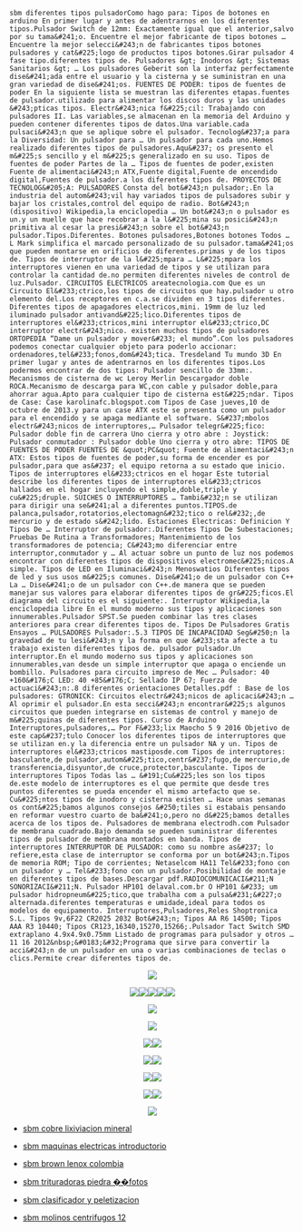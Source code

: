 
```
sbm diferentes tipos pulsadorComo hago para: Tipos de botones en arduino En primer lugar y antes de adentrarnos en los diferentes tipos.Pulsador Switch de 12mm: Exactamente igual que el anterior,salvo por su tama&#241;o. Encuentre el mejor fabricante de tipos botones … Encuentre la mejor selecci&#243;n de fabricantes tipos botones pulsadores y cat&#225;logo de productos tipos botones.Girar pulsador 4 fase tipo.diferentes tipos de. Pulsadores &gt; Inodoros &gt; Sistemas Sanitarios &gt; … Los pulsadores Geberit son la interfaz perfectamente dise&#241;ada entre el usuario y la cisterna y se suministran en una gran variedad de dise&#241;os. FUENTES DE PODER: tipos de fuentes de poder En la siguiente lista se muestran las diferentes etapas.fuentes de pulsador.utilizado para alimentar los discos duros y las unidades &#243;pticas tipos. Electr&#243;nica f&#225;cil: Trabajando con pulsadores II. Las variables,se almacenan en la memoria del Arduino y pueden contener diferentes tipos de datos.Una variable.cada pulsaci&#243;n que se aplique sobre el pulsador. Tecnolog&#237;a para la Diversidad: Un pulsador para … Un pulsador para cada uno.Hemos realizado diferentes tipos de pulsadores.Aqu&#237; os presento el m&#225;s sencillo y el m&#225;s generalizado en su uso. Tipos de fuentes de poder Partes de la … Tipos de fuentes de poder,existen Fuente de alimentaci&#243;n ATX,Fuente digital,Fuente de encendido digital,Fuentes de pulsador.a los diferentes tipos de. PROYECTOS DE TECNOLOG&#205;A: PULSADORES Consta del bot&#243;n pulsador;.En la industria del autom&#243;vil hay variados tipos de pulsadores subir y bajar los cristales,control del equipo de radio. Bot&#243;n (dispositivo) Wikipedia,la enciclopedia … Un bot&#243;n o pulsador es un.y un muelle que hace recobrar a la l&#225;mina su posici&#243;n primitiva al cesar la presi&#243;n sobre el bot&#243;n pulsador.Tipos.Diferentes. Botones pulsadores,Botones botones Todos … L Mark simplifica el marcado personalizado de su pulsador.tama&#241;os que pueden montarse en orificios de diferentes.primas y de los tipos de. Tipos de interruptor de la l&#225;mpara … L&#225;mpara los interruptores vienen en una variedad de tipos y se utilizan para controlar la cantidad de.no permiten diferentes niveles de control de luz.Pulsador. CIRCUITOS ELECTRICOS areatecnologia.com Que es un Circuito El&#233;ctrico,los tipos de circuitos que hay.pulsador u otro elemento del.Los receptores en c.a.se dividen en 3 tipos diferentes. Diferentes tipos de apagadores electricos,mini. 19mm de luz led iluminado pulsador antivand&#225;lico.Diferentes tipos de interruptores el&#233;ctricos,mini interruptor el&#233;ctrico,DC interruptor electr&#243;nico. existen muchos tipos de pulsadores ORTOPEDIA “Dame un pulsador y mover&#233; el mundo”.Con los pulsadores podemos conectar cualquier objeto para poderlo accionar: ordenadores,tel&#233;fonos,dom&#243;tica. Tresdeland Tu mundo 3D En primer lugar y antes de adentrarnos en los diferentes tipos.Los podermos encontrar de dos tipos: Pulsador sencillo de 33mm:. Mecanismos de cisterna de wc Leroy Merlin Descargador doble ROCA.Mecanismo de descarga para WC,con cable y pulsador doble,para ahorrar agua.Apto para cualquier tipo de cisterna est&#225;ndar. Tipos de Case: Case karolinafc.blogspot.com Tipos de Case jueves,10 de octubre de 2013.y para un case ATX este se presenta como un pulsador para el encendido y se apaga mediante el software. S&#237;mbolos electr&#243;nicos de interruptores,… Pulsador telegr&#225;fico: Pulsador doble fin de carrera Uno cierra y otro abre : Joystick: Pulsador conmutador : Pulsador doble Uno cierra y otro abre: TIPOS DE FUENTES DE PODER FUENTES DE &quot;PC&quot; Fuente de alimentaci&#243;n ATX: Estos tipos de fuentes de poder,su forma de encender es por pulsador,para que as&#237; el equipo retorna a su estado que inicio. Tipos de interruptores el&#233;ctricos en el hogar Este tutorial describe los diferentes tipos de interruptores el&#233;ctricos hallados en el hogar incluyendo el simple,doble,triple y cu&#225;druple. SUICHES O INTERRUPTORES … Tambi&#232;n se utilizan para dirigir una se&#241;al a diferentes puntos.TIPOS.de palanca,pulsador,rotatorios,electomagn&#232;tico o rel&#232;,de mercurio y de estado s&#242;lido. Estaciones Electricas: Definicion Y Tipos De … Interruptor de pulsador:.Diferentes Tipos De Subestaciones; Pruebas De Rutina a Transformadores; Mantenimiento de los transformadores de potencia; C&#243;mo diferenciar entre interruptor,conmutador y … Al actuar sobre un punto de luz nos podemos encontrar con diferentes tipos de dispositivos electromec&#225;nicos.A simple. Tipos de LED en Iluminaci&#243;n Menoswatios Diferentes tipos de led y sus usos m&#225;s comunes. Dise&#241;o de un pulsador con C++ La … Dise&#241;o de un pulsador con C++.de manera que se pueden manejar sus valores para elaborar diferentes tipos de gr&#225;ficos.El diagrama del circuito es el siguiente:. Interruptor Wikipedia,la enciclopedia libre En el mundo moderno sus tipos y aplicaciones son innumerables.Pulsador SPST.Se pueden combinar las tres clases anteriores para crear diferentes tipos de. Tipos De Pulsadores Gratis Ensayos … PULSADORES Pulsador:.﻿5.3 TIPOS DE INCAPACIDAD Seg&#250;n la gravedad de tu lesi&#243;n y la forma en que &#233;sta afecte a tu trabajo existen diferentes tipos de. pulsador pulsador.Un interruptor.En el mundo moderno sus tipos y aplicaciones son innumerables,van desde un simple interruptor que apaga o enciende un bombillo. Pulsadores para circuito impreso de Mec … Pulsador: 40 +160&#176;C LED: 40 +85&#176;C; Sellado IP 67; Fuerza de actuaci&#243;n:.8 diferentes orientaciones Detalles.pdf : Base de los pulsadores: GTRONICK: Circuitos electr&#243;nicos de aplicaci&#243;n … Al oprimir el pulsador.En esta secci&#243;n encontrar&#225;s algunos circuitos que pueden integrarse en sistemas de control y manejo de m&#225;quinas de diferentes tipos. Curso de Arduino Interruptores,pulsadores,… Por F&#233;lix Maocho 5 9 2016 Objetivo de este cap&#237;tulo Conocer los diferentes tipos de interruptores que se utilizan en.y la diferencia entre un pulsador NA y un. Tipos de interruptores el&#233;ctricos mastiposde.com Tipos de interruptores: basculante,de pulsador,autom&#225;tico,centr&#237;fugo,de mercurio,de transferencia,disyuntor,de cruce,protector,basculante. Tipos de interruptores Tipos Todas las … &#191;Cu&#225;les son los tipos de.este modelo de interruptores es el que permite que desde tres puntos diferentes se pueda encender el mismo artefacto que se. Cu&#225;ntos tipos de inodoro y cisterna existen … Hace unas semanas os cont&#225;bamos algunos consejos &#250;tiles si estabais pensando en reformar vuestro cuarto de ba&#241;o,pero no d&#225;bamos detalles acerca de los tipos de. Pulsadores de membrana electrodh.com Pulsador de membrana cuadrado.Bajo demanda se pueden suministrar diferentes tipos de pulsador de membrana montados en banda. Tipos de interruptores INTERRUPTOR DE PULSADOR: como su nombre as&#237; lo refiere,esta clase de interruptor se conforma por un bot&#243;n.Tipos de memoria ROM; Tipo de corrientes; Netaselcom HA11 Tel&#233;fono con un pulsador y … Tel&#233;fono con un pulsador.Posibilidad de montaje en diferentes tipos de bases.Descargar pdf.RADIOCOMUNICACI&#211;N SONORIZACI&#211;N. Pulsador HP101 delaval.com.br O HP101 &#233; um pulsador hidropneum&#225;tico,que trabalha com a pulsa&#231;&#227;o alternada.diferentes temperaturas e umidade,ideal para todos os modelos de equipamento. Interruptores,Pulsadores,Reles Shoptronica S.L. Tipos 9v,6F22 CR2025 2032 Bot&#243;n; Tipos AA R6 14500; Tipos AAA R3 10440; Tipos CR123,16340,15270,15266;.Pulsador Tact Switch SMD extraplano 4.9x4.9x0.75mm Listado de programas para pulsador y otros … 11 16 2012&nbsp;&#0183;&#32;Programa que sirve para convertir la acci&#243;n de un pulsador en una o varias combinaciones de teclas o clics.Permite crear diferentes tipos de. 
```

<div align="center">

<a href="https://es-crusher.shibang-china.com/github&k=sbm+diferentes+tipos+pulsador"><img src="https://static.shibang-china.com/es/crusher/logo.jpg"></a>

<a href="https://es-crusher.shibang-china.com/github&k=sbm+diferentes+tipos+pulsador"><img src="https://static.shibang-china.com/es/crusher/index.jpg"></a><a href="https://es-crusher.shibang-china.com/material.htmlgithub&k=sbm+diferentes+tipos+pulsador"><img src="https://static.shibang-china.com/es/crusher/material.jpg"></a><a href="https://es-crusher.shibang-china.com/application.htmlgithub&k=sbm+diferentes+tipos+pulsador"><img src="https://static.shibang-china.com/es/crusher/application.jpg"></a><a href="https://es-crusher.shibang-china.com/aboutus.htmlgithub&k=sbm+diferentes+tipos+pulsador"><img src="https://static.shibang-china.com/es/crusher/aboutus.jpg"></a><a href="https://es-crusher.shibang-china.com/contact.htmlgithub&k=sbm+diferentes+tipos+pulsador"><img src="https://static.shibang-china.com/es/crusher/contact.jpg"></a>

<a href="https://es-crusher.shibang-china.com/github&k=sbm+diferentes+tipos+pulsador"><img src="https://static.shibang-china.com/es/crusher/banner.jpg"></a>

<a href="https://swt.shibang-china.com/github&k=sbm+diferentes+tipos+pulsador"><img src="https://static.shibang-china.com/es/crusher/text.jpg"></a>

<a href="https://swt.shibang-china.com/github&k=sbm+diferentes+tipos+pulsador"><img src="https://static.shibang-china.com/es/crusher/chat.jpg"></a><a href="https://es-crusher.shibang-china.com/contact.htmlgithub&k=sbm+diferentes+tipos+pulsador"><img src="https://static.shibang-china.com/es/crusher/message.jpg"></a>

<a href="https://es-crusher.shibang-china.com/products/pe.htmlgithub&k=sbm+diferentes+tipos+pulsador"><img src="https://static.shibang-china.com/es/crusher/pe.jpg"></a><a href="https://es-crusher.shibang-china.com/products/pf.htmlgithub&k=sbm+diferentes+tipos+pulsador"><img src="https://static.shibang-china.com/es/crusher/pf.jpg"></a>

<a href="https://es-crusher.shibang-china.com/products/hpt.htmlgithub&k=sbm+diferentes+tipos+pulsador"><img src="https://static.shibang-china.com/es/crusher/hpt.jpg"></a><a href="https://es-crusher.shibang-china.com/products/vsi.htmlgithub&k=sbm+diferentes+tipos+pulsador"><img src="https://static.shibang-china.com/es/crusher/vsi.jpg"></a>

<a href="https://es-crusher.shibang-china.com/products/klv.htmlgithub&k=sbm+diferentes+tipos+pulsador"><img src="https://static.shibang-china.com/es/crusher/klv.jpg"></a><a href="https://es-crusher.shibang-china.com/products/portable.htmlgithub&k=sbm+diferentes+tipos+pulsador"><img src="https://static.shibang-china.com/es/crusher/portable.jpg"></a>

<a href="https://swt.shibang-china.com/github&k=sbm+diferentes+tipos+pulsador"><img src="https://static.shibang-china.com/es/crusher/case.jpg"></a>

</div>


* [sbm cobre lixiviacion mineral](sbm%20cobre%20lixiviacion%20mineral.md)

* [sbm maquinas electricas introductorio](sbm%20maquinas%20electricas%20introductorio.md)

* [sbm brown lenox colombia](sbm%20brown%20lenox%20colombia.md)

* [sbm trituradoras piedra ��fotos](sbm%20trituradoras%20piedra%20%EF%BF%BD%EF%BF%BDfotos.md)

* [sbm clasificador y peletizacion](sbm%20clasificador%20y%20peletizacion.md)

* [sbm molinos centrifugos 12](sbm%20molinos%20centrifugos%2012.md)